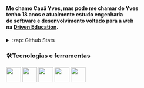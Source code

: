 <h1 align="center"><noscript><Cauã Yves/></noscript></h1>

#### Me chamo Cauã Yves, mas pode me chamar de Yves <br /> tenho 18 anos e atualmente estudo engenharia <br /> de software e desenvolvimento voltado para a web <br /> na <a href="https://www.driven.com.br">Driven Education<a>.

<details>
  <summary> :zap: Github Stats</summary>
  <div align="center">
    <img height="auto" width="32%" src="https://github-readme-stats.vercel.app/api?username=CauaYves&show_icons=true&theme=github_dark&include_all_commits=true&count_private=true" alt="Cauã Yves"/>
    <img height="auto" width="28.3%" src="https://github-readme-stats.vercel.app/api/top-langs/?username=CauaYves&layout=compact&langs_count=7&theme=github_dark" alt="Cauã Yves"/>
    <img height="auto" width="33.5%"src="https://github-readme-streak-stats.herokuapp.com/?user=CauaYves&theme=dark" alt="Cauã Yves" />
  </div>
</details>  

### 🛠️Tecnologias e ferramentas
<div display="block">
  <img src="https://cdn.jsdelivr.net/gh/devicons/devicon/icons/css3/css3-original.svg" style="height: 40px";/>
  <img src="https://cdn.jsdelivr.net/gh/devicons/devicon/icons/html5/html5-original.svg" style="height: 40px";/>
  <img src="https://cdn.jsdelivr.net/gh/devicons/devicon/icons/javascript/javascript-original.svg" style="height: 40px";/>
  <img src="https://cdn.jsdelivr.net/gh/devicons/devicon/icons/react/react-original.svg" style="height: 40px";/>
  <img src="https://cdn.jsdelivr.net/gh/devicons/devicon/icons/webpack/webpack-original.svg" style="height: 40px"; />
          
</div> 
